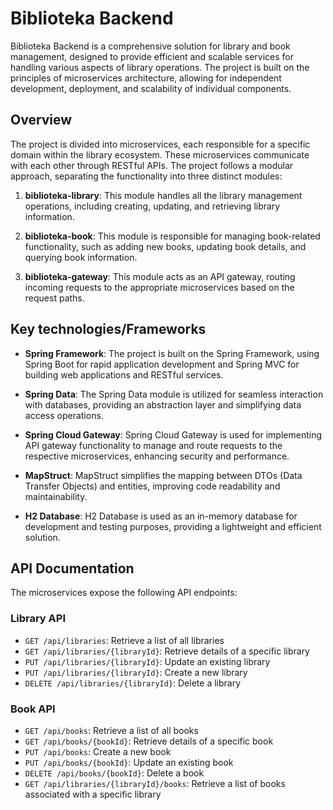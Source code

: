 # Biblioteka Backend

Biblioteka Backend is a comprehensive solution for library and book management, designed to provide efficient and scalable services for handling various aspects of library operations. The project is built on the principles of microservices architecture, allowing for independent development, deployment, and scalability of individual components.

## Overview

The project is divided into microservices, each responsible for a specific domain within the library ecosystem. These microservices communicate with each other through RESTful APIs. The project follows a modular approach, separating the functionality into three distinct modules:

1. **biblioteka-library**: This module handles all the library management operations, including creating, updating, and retrieving library information.

2. **biblioteka-book**: This module is responsible for managing book-related functionality, such as adding new books, updating book details, and querying book information.

3. **biblioteka-gateway**: This module acts as an API gateway, routing incoming requests to the appropriate microservices based on the request paths.

## Key technologies/Frameworks

- **Spring Framework**: The project is built on the Spring Framework, using Spring Boot for rapid application development and Spring MVC for building web applications and RESTful services.

- **Spring Data**: The Spring Data module is utilized for seamless interaction with databases, providing an abstraction layer and simplifying data access operations.

- **Spring Cloud Gateway**: Spring Cloud Gateway is used for implementing API gateway functionality to manage and route requests to the respective microservices, enhancing security and performance.

- **MapStruct**: MapStruct simplifies the mapping between DTOs (Data Transfer Objects) and entities, improving code readability and maintainability.

- **H2 Database**: H2 Database is used as an in-memory database for development and testing purposes, providing a lightweight and efficient solution.

## API Documentation

The microservices expose the following API endpoints:

### Library API

- `GET /api/libraries`: Retrieve a list of all libraries
- `GET /api/libraries/{libraryId}`: Retrieve details of a specific library
- `PUT /api/libraries/{libraryId}`: Update an existing library
- `PUT /api/libraries/{libraryId}`: Create a new library
- `DELETE /api/libraries/{libraryId}`: Delete a library

### Book API

- `GET /api/books`: Retrieve a list of all books
- `GET /api/books/{bookId}`: Retrieve details of a specific book
- `PUT /api/books`: Create a new book
- `PUT /api/books/{bookId}`: Update an existing book
- `DELETE /api/books/{bookId}`: Delete a book
- `GET /api/libraries/{libraryId}/books`: Retrieve a list of books associated with a specific library
